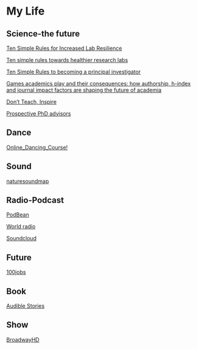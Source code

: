 # My Life

Science-the future
-

[Ten Simple Rules for Increased Lab Resilience](https://ecoevorxiv.org/a6jyk)

[Ten simple rules towards healthier research labs](https://journals.plos.org/ploscompbiol/article?id=10.1371/journal.pcbi.1006914)

[Ten Simple Rules to becoming a principal investigator](https://journals.plos.org/ploscompbiol/article?id=10.1371/journal.pcbi.1007448)

[Games academics play and their consequences: how authorship, h-index and journal impact factors are shaping the future of academia](https://royalsocietypublishing.org/doi/10.1098/rspb.2019.2047)

[Don’t Teach, Inspire](https://academic-chatter.com/blog/dont-teach-inspire/)

[Prospective PhD advisors](https://hfstevance.com/blog/2019/10/23/switch2)

Dance
-

[Online_Dancing_Course!](https://app.steezy.co/dashboard)

Sound
-
[naturesoundmap](http://www.naturesoundmap.com/)

Radio-Podcast
-
[PodBean](https://www.podbean.com/all)

[World radio](http://radio.garden/)

[Soundcloud](https://soundcloud.com/discover)

Future
-
[100jobs](https://100jobsofthefuture.com/)

Book
-
[Audible Stories](https://stories.audible.com/discovery)


Show
-

[BroadwayHD](https://www.broadwayhd.com/)



